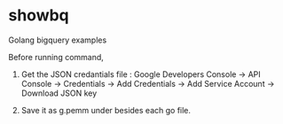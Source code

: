 # showbq
Golang bigquery examples

Before running command, 

1. Get the JSON credantials file : 
  Google Developers Console -> 
  API Console -> 
  Credentials -> 
  Add Credentials -> 
  Add Service Account 
  -> Download JSON key

2. Save it as g.pemm under besides each go file.


